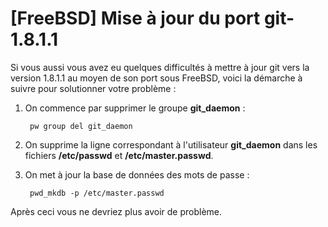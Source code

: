 # [FreeBSD] Mise à jour du port git-1.8.1.1

Si vous aussi vous avez eu quelques difficultés à mettre à jour git vers la version 1.8.1.1 au moyen de son port sous FreeBSD, voici la démarche à suivre pour solutionner votre problème :

1. On commence par supprimer le groupe **git_daemon** :

        pw group del git_daemon

2. On supprime la ligne correspondant à l'utilisateur **git_daemon** dans les fichiers **/etc/passwd** et **/etc/master.passwd**.

3. On met à jour la base de données des mots de passe :

        pwd_mkdb -p /etc/master.passwd

Après ceci vous ne devriez plus avoir de problème.

